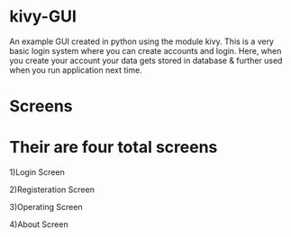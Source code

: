 # kivy-GUI

An example GUI created in python using the module kivy. This is a very basic login system where you can create accounts and login.
Here, when you create your account your data gets stored in database & further used when you run application next time.

# Screens
# Their are four total screens
1)Login Screen

2)Registeration Screen

3)Operating Screen

4)About Screen
